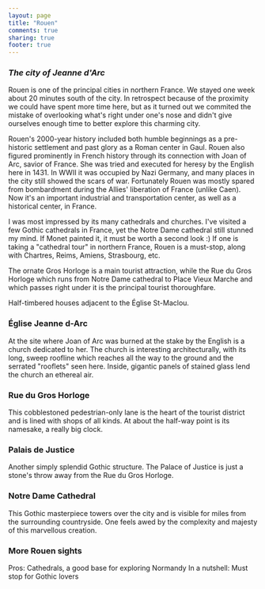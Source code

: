 ```yaml
---
layout: page
title: "Rouen"
comments: true
sharing: true
footer: true
---
```

<h3><em>The city of Jeanne d'Arc</em></h3>

Rouen is one of the principal cities in northern France. We stayed one week about 20 minutes south of the city. In retrospect because of the proximity we could have spent more time here, but as it turned out we commited the mistake of overlooking what's right under one's nose and didn't give ourselves enough time to better explore this charming city.

Rouen's 2000-year history included both humble beginnings as a pre-historic settlement and past glory as a Roman center in Gaul. Rouen also figured prominently in French history through its connection with Joan of Arc, savior of France. She was tried and executed for heresy by the English here in 1431. In WWII it was occupied by Nazi Germany, and many places in the city still showed the scars of war. Fortunately Rouen was mostly spared from bombardment during the Allies' liberation of France (unlike Caen). Now it's an important industrial and transportation center, as well as a historical center, in France.

I was most impressed by its many cathedrals and churches. I've visited a few Gothic cathedrals in France, yet the Notre Dame cathedral still stunned my mind. If Monet painted it, it must be worth a second look :) If one is taking a "cathedral tour" in northern France, Rouen is a must-stop, along with Chartres, Reims, Amiens, Strasbourg, etc.

The ornate Gros Horloge is a main tourist attraction, while the Rue du Gros Horloge which runs from Notre Dame cathedral to Place Vieux Marche and which passes right under it is the principal tourist thoroughfare.

Half-timbered houses adjacent to the &Eacute;glise St-Maclou.

<h3>&Eacute;glise Jeanne d-Arc</h3>
At the site where Joan of Arc was burned at the stake by the English is a church dedicated to her. The church is interesting architecturally, with its long, sweep roofline which reaches all the way to the ground and the serrated "rooflets" seen here. Inside, gigantic panels of stained glass lend the church an ethereal air.

<h3>Rue du Gros Horloge</h3>
This cobblestoned pedestrian-only lane is the heart of the tourist district and is lined with shops of all kinds. At about the half-way point is its namesake, a really big clock.

<h3>Palais de Justice</h3>
Another simply splendid Gothic structure. The Palace of Justice is just a stone's throw away from the Rue du Gros Horloge.

<h3>Notre Dame Cathedral</h3>

This Gothic masterpiece towers over the city and is visible for miles from the surrounding countryside. One feels awed by the complexity and majesty of this marvellous creation.

<h3>More Rouen sights</h3>


Pros: Cathedrals, a good base for exploring Normandy
In a nutshell: Must stop for Gothic lovers